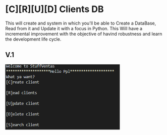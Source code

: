 
# [C][R][U][D] Clients DB
This will create and system in which you'll be able to Create a DataBase, Read from it and Update it with a focus in Python. This Will have a incremental improvement with the objective of havind robustness and learn the development life cycle.

## V.1
![Alt text](v1.png)
